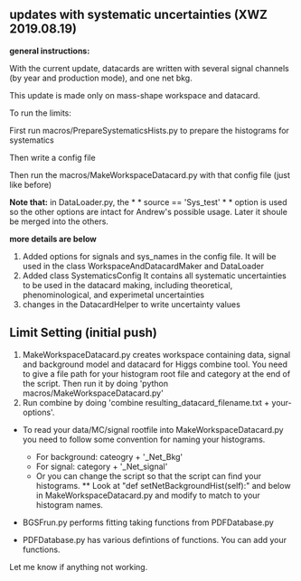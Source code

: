 ## updates with systematic uncertainties (XWZ 2019.08.19)

**general instructions:**


With the current update, datacards are written with several signal channels (by year and production mode), and one net bkg.

This update is made only on mass-shape workspace and datacard.

To run the limits:

First run macros/PrepareSystematicsHists.py to prepare the histograms for systematics

Then write a config file 

Then run the macros/MakeWorkspaceDatacard.py with that config file (just like before)

**Note that:** in DataLoader.py, the * * source == 'Sys_test' * * option is used so the other options are intact for Andrew's possible usage. Later it shoule be merged into the others.

**more details are below**
1. Added options for signals and sys_names in the config file. 
It will be used in the class WorkspaceAndDatacardMaker and DataLoader
2. Added class SystematicsConfig
It contains all systematic uncertainties to be used in the datacard making, including theoretical, phenominological, and experimetal uncertainties
3. changes in the DatacardHelper to write uncertainty values



## Limit Setting (initial push)
1. MakeWorkspaceDatacard.py creates workspace containing data, signal and background model and
   datacard for Higgs combine tool. You need to give a file path for your histogram root file and
   category at the end of the script. Then run it by doing 'python macros/MakeWorkspaceDatacard.py'
2. Run combine by doing 'combine resulting_datacard_filename.txt + your-options'.

* To read your data/MC/signal rootfile into MakeWorkspaceDatacard.py you need to follow some
  convention for naming your histograms.
    - For background: cateogry + '_Net_Bkg'
    - For signal: category + '_Net_signal'
    - Or you can change the script so that the script can find your histograms.
        ** Look at "def setNetBackgroundHist(self):" and below in MakeWorkspaceDatacard.py
           and modify to match to your histogram names.

* BGSFrun.py performs fitting taking functions from PDFDatabase.py
* PDFDatabase.py has various defintions of functions. You can add your functions.

Let me know if anything not working.
